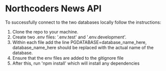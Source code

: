 # Northcoders News API

To successfully connect to the two databases locally follow the instructions:

1. Clone the repo to your machine.
2. Create two .env files: '.env.test' and '.env.development'.
3. Within each file add the line PGDATABASE=database_name_here, database_name_here should be replaced with the actual name of the database.
4. Ensure that the env files are added to the gitignore file 
5. After this, run 'npm install' which will install any dependencies 


